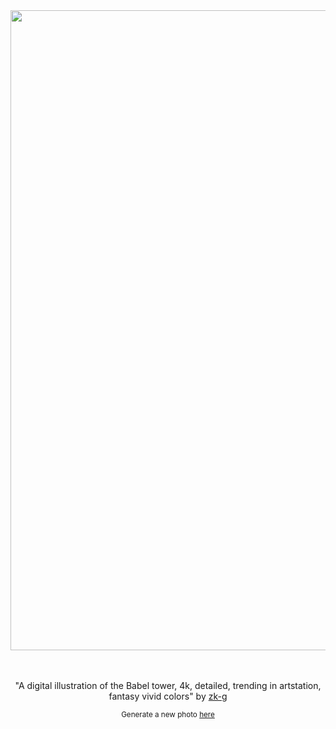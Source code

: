 
<div align="center">
  <a href="https://raw.githubusercontent.com/zk-g/zk-g/main/images/25.png"><img src="https://raw.githubusercontent.com/zk-g/zk-g/main/images/25.png" width="1024px"></a>
  <br>
  <br>
  <br>
  <p class="has-text-grey">"A digital illustration of the Babel tower, 4k, detailed, trending in artstation, fantasy vivid colors" by <a href="https://github.com/zk-g" target="_blank">zk-g</a></p>
  <sup>Generate a new photo <a href="https://github.com/zk-g/zk-g/issues/new/choose">here</a></sup>
</div>
